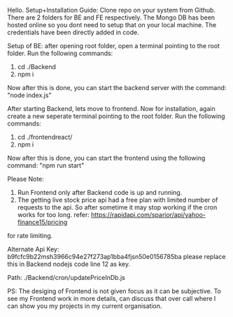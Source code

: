 Hello.
Setup+Installation Guide:
Clone repo on your system from Github.
There are 2 folders for BE and FE respectively.
The Mongo DB has been hosted online so you dont need to setup that on your local machine. The credentials have been directly added in code.

Setup of BE:
after opening root folder, open a terminal pointing to the root folder.
Run the following commands:
1) cd ./Backend
2) npm i

Now after this is done, you can start the backend server with the command: "node index.js"

After starting Backend, lets move to frontend. Now for installation, again create a new seperate terminal pointing to the root folder. 
Run the following commands:
1) cd ./frontendreact/
2) npm i

Now after this is done, you can start the frontend using the following command:
"npm run start"

Please Note: 
1) Run Frontend only after Backend code is up and running.
2) The getting live stock price api had a free plan with limited number of requests to the api. So after sometime it may stop working if the cron works for too long.
refer: https://rapidapi.com/sparior/api/yahoo-finance15/pricing

for rate limiting.

Alternate Api Key:
b9fcfc9b22msh3966c94e27f273ap1bba4fjsn50e0156785ba
please replace this in Backend nodejs code line 12 as key.

Path:
./Backend/cron/updatePriceInDb.js

PS: The desiging of Frontend is not given focus as it can be subjective. To see my Frontend work in more details, can discuss that over call where I can show you my projects in my current organisation.
